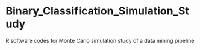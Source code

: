 # Binary_Classification_Simulation_Study
R software codes for Monte Carlo simulation study of a data mining pipeline
